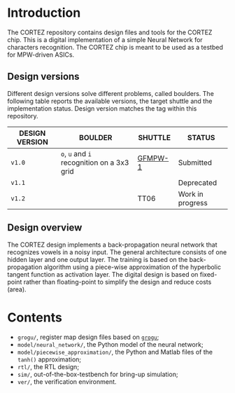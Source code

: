 # Introduction
The CORTEZ repository contains design files and tools for the CORTEZ chip. This is a digital
implementation of a simple Neural Network for characters recognition. The CORTEZ chip is meant to be
used as a testbed for MPW-driven ASICs.

## Design versions
Different design versions solve different problems, called boulders. The following table reports the
available versions, the target shuttle and the implementation status. Design version matches the tag
within this repository.

| DESIGN VERSION | BOULDER | SHUTTLE | STATUS |
|-|-|-|-|
| `v1.0` | `o`, `u` and `i` recognition on a 3x3 grid | [GFMPW-1](https://repositories.efabless.com/scorbetta/CORTEZ1_GFMPW1) | Submitted |
| `v1.1` | | | Deprecated |
| `v1.2` | | TT06 | Work in progress |

## Design overview
The CORTEZ design implements a back-propagation neural network that recognizes vowels in a noisy
input. The general architecture consists of one hidden layer and one output layer. The training is
based on the back-propagation algorithm using a piece-wise approximation of the hyperbolic tangent
function as activation layer.  The digital design is based on fixed-point rather than floating-point
to simplify the design and reduce costs (area).

# Contents
- `grogu/`, register map design files based on [`grogu`](https://github.com/scorbetta/grogu);
- `model/neural_network/`, the Python model of the neural network;
- `model/piecewise_approximation/`, the Python and Matlab files of the `tanh()` approximation;
- `rtl/`, the RTL design;
- `sim/`, out-of-the-box-testbench for bring-up simulation;
- `ver/`, the verification environment.
